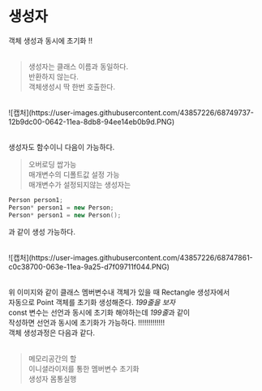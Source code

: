 # 생성자

객체 생성과 동시에 초기화 !! </br>
</br>
> 생성자는 클래스 이름과 동일하다. </br>
반환하지 않는다. </br>
객체생성시 딱 한번 호출한다. </br>

</br>
![캡처](https://user-images.githubusercontent.com/43857226/68749737-12b9dc00-0642-11ea-8db8-94ee14eb0b9d.PNG)</br>
</br>

생성자도 함수이니 다음이 가능하다. </br>
> 오버로딩 쌉가능 </br>
매개변수의 디폴트값 설정 가능 </br>
매개변수가 설정되지않는 생성자는 </br>

```c++
Person person1;
Person* person1 = new Person;
Person* person1 = new Person();
```

과 같이 생성 가능하다. </br>

</br>
![캡처](https://user-images.githubusercontent.com/43857226/68747861-c0c38700-063e-11ea-9a25-d7f09711f044.PNG)</br>
</br>

위 이미지와 같이 클래스 멤버변수내 객체가 있을 때 Rectangle 생성자에서 </br>
자동으로 Point 객체를 초기화 생성해준다. *199줄을 보자* </br>
const 변수는 선언과 동시에 초기화 해야하는데 *199줄*과 같이 </br>
작성하면 선언과 동시에 초기화가 가능하다. !!!!!!!!!!!!! </br>
객체 생성과정은 다음과 같다. </br>
</br>
> 메모리공간의 할</br>
이니셜라이저를 통한 멤버변수 초기화 </br>
생성자 몸통실행</br>
</br>
